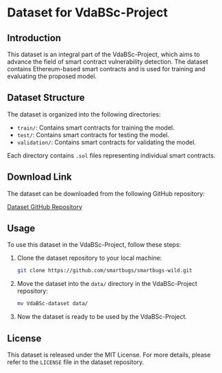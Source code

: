 # Dataset for VdaBSc-Project

## Introduction

This dataset is an integral part of the VdaBSc-Project, which aims to advance the field of smart contract vulnerability detection. The dataset contains Ethereum-based smart contracts and is used for training and evaluating the proposed model.

## Dataset Structure

The dataset is organized into the following directories:

- `train/`: Contains smart contracts for training the model.
- `test/`: Contains smart contracts for testing the model.
- `validation/`: Contains smart contracts for validating the model.

Each directory contains `.sol` files representing individual smart contracts.

## Download Link

The dataset can be downloaded from the following GitHub repository:

[Dataset GitHub Repository](https://github.com/smartbugs/smartbugs-wild)

## Usage

To use this dataset in the VdaBSc-Project, follow these steps:

1. Clone the dataset repository to your local machine:

    ```bash
    git clone https://github.com/smartbugs/smartbugs-wild.git
    ```

2. Move the dataset into the `data/` directory in the VdaBSc-Project repository:

    ```bash
    mv VdaBSc-dataset data/
    ```

3. Now the dataset is ready to be used by the VdaBSc-Project.

## License

This dataset is released under the MIT License. For more details, please refer to the `LICENSE` file in the dataset repository.
